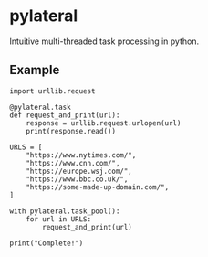 pylateral
=========

Intuitive multi-threaded task processing in python.

## Example

    import urllib.request
    
    @pylateral.task
    def request_and_print(url):
        response = urllib.request.urlopen(url)
        print(response.read())
        
    URLS = [
        "https://www.nytimes.com/",
        "https://www.cnn.com/",
        "https://europe.wsj.com/",
        "https://www.bbc.co.uk/",
        "https://some-made-up-domain.com/",
    ]

    with pylateral.task_pool():
        for url in URLS:
            request_and_print(url)

    print("Complete!")

